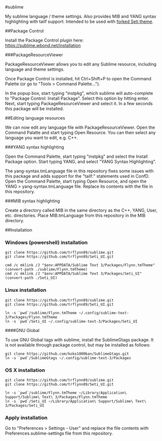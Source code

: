 #sublime

My sublime language / theme settings. Also provides MIB and YANG syntax highlighting with tailf support. Intended to be used with [forked Seti theme](https://github.com/trflynn89/Seti_UI).

##Package Control

Install the Package Control plugin here: https://sublime.wbond.net/installation

###PackageResourceViewer

PackageResourceViewer allows you to edit any Sublime resource, including language and theme settings.

Once Package Control is installed, hit Ctrl+Shift+P to open the Command Palette (or go to "Tools > Command Palette...").

In the popup box, start typing "instpkg", which sublime will auto-complete to "Package Control: Install Package". Select this option by hitting enter. Next, start typing PackageResourceViewer and select it. In a few seconds this package will be installed.

##Editing language resources

We can now edit any language file with PackageResourceViewer. Open the Command Palatte and start typing Open Resource. You can then select any language you want to edit, e.g. C++.

###YANG syntax highlighting

Open the Command Palette, start typing "instpkg" and select the Install Package option. Start typing YANG, and select "YANG Syntax Highlighting".

The yang-syntax.tmLanguage file in this repository fixes some issues with this package and adds support for the "tailf:" statements used in ConfD. Open the Command Palette, start typing Open Resource, and open the YANG > yang-syntax.tmLanguage file. Replace its contents with the file in this repository.

###MIB syntax highlighting

Create a directory called MIB in the same directory as the C++, YANG, User, etc. directories. Place MIB.tmLanguage from this repository in the MIB directory.

##Installation

### Windows (powershell) installation

```
git clone https://github.com/trflynn89/sublime.git
git clone https://github.com/trflynn89/Seti_UI.git

cmd /c mklink /J "$env:APPDATA/Sublime Text 3/Packages/Flynn.tmTheme" (convert-path ./sublime/Flynn.tmTheme)
cmd /c mklink /J "$env:APPDATA/Sublime Text 3/Packages/Seti_UI" (convert-path ./Seti_UI)
```

### Linux installation

```
git clone https://github.com/trflynn89/sublime.git
git clone https://github.com/trflynn89/Seti_UI.git

ln -s `pwd`/sublime/Flynn.tmTheme ~/.config/sublime-text-3/Packages/Flynn.tmTheme
ln -s `pwd`/Seti_UI ~/.config/sublime-text-3/Packages/Seti_UI
```

####GNU Global

To use GNU Global tags with sublime, install the SublimeGtags package. It is not available through package control, but may be installed as follows:

```
git clone https://github.com/koko1000ban/SublimeGtags.git
ln -s `pwd`/SublimeGtags ~/.config/sublime-text-3/Packages
```

### OS X installation

```
git clone https://github.com/trflynn89/sublime.git
git clone https://github.com/trflynn89/Seti_UI.git

ln -s `pwd`/sublime/Flynn.tmTheme ~/Library/Application\ Support/Sublime\ Text\ 3/Packages/Flynn.tmTheme
ln -s `pwd`/Seti_UI ~/Library/Application\ Support/Sublime\ Text\ 3/Packages/Seti_UI
```

### Apply installation

Go to "Preferences >  Settings - User" and replace the file contents with Preferences.sublime-settings file from this repository.
